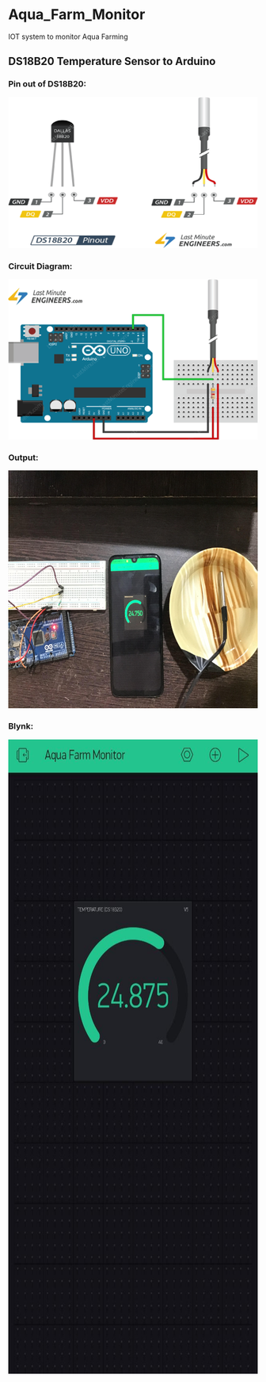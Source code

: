 # Aqua_Farm_Monitor
IOT system to monitor Aqua Farming


## DS18B20 Temperature Sensor to Arduino

### Pin out of DS18B20:

<p align="center">
    <img width="508" height="305" src="Assets/pinout.png">
</p>

### Circuit Diagram:

<p align="center">
    <img width="526" height="324" src="Assets/diagram.png">
</p>

### Output:

<p align="center">
    <img width="720" height="480" src="Assets/output.jpg">
</p>


### Blynk:

<p align="center">
    <img width="631" height="1280" src="Assets/blynk.jpeg">
</p>

